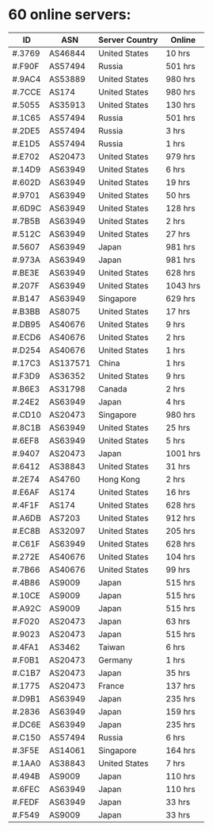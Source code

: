 # 60 online servers:

| ID | ASN | Server Country | Online |
| ------ | ------ | ------ | ------ |
| #.3769 | AS46844 | United States | 10 hrs |
| #.F90F | AS57494 | Russia | 501 hrs |
| #.9AC4 | AS53889 | United States | 980 hrs |
| #.7CCE | AS174 | United States | 980 hrs |
| #.5055 | AS35913 | United States | 130 hrs |
| #.1C65 | AS57494 | Russia | 501 hrs |
| #.2DE5 | AS57494 | Russia | 3 hrs |
| #.E1D5 | AS57494 | Russia | 1 hrs |
| #.E702 | AS20473 | United States | 979 hrs |
| #.14D9 | AS63949 | United States | 6 hrs |
| #.602D | AS63949 | United States | 19 hrs |
| #.9701 | AS63949 | United States | 50 hrs |
| #.6D9C | AS63949 | United States | 128 hrs |
| #.7B5B | AS63949 | United States | 2 hrs |
| #.512C | AS63949 | United States | 27 hrs |
| #.5607 | AS63949 | Japan | 981 hrs |
| #.973A | AS63949 | Japan | 981 hrs |
| #.BE3E | AS63949 | United States | 628 hrs |
| #.207F | AS63949 | United States | 1043 hrs |
| #.B147 | AS63949 | Singapore | 629 hrs |
| #.B3BB | AS8075 | United States | 17 hrs |
| #.DB95 | AS40676 | United States | 9 hrs |
| #.ECD6 | AS40676 | United States | 2 hrs |
| #.D254 | AS40676 | United States | 1 hrs |
| #.17C3 | AS137571 | China | 1 hrs |
| #.F3D9 | AS36352 | United States | 9 hrs |
| #.B6E3 | AS31798 | Canada | 2 hrs |
| #.24E2 | AS63949 | Japan | 4 hrs |
| #.CD10 | AS20473 | Singapore | 980 hrs |
| #.8C1B | AS63949 | United States | 25 hrs |
| #.6EF8 | AS63949 | United States | 5 hrs |
| #.9407 | AS20473 | Japan | 1001 hrs |
| #.6412 | AS38843 | United States | 31 hrs |
| #.2E74 | AS4760 | Hong Kong | 2 hrs |
| #.E6AF | AS174 | United States | 16 hrs |
| #.4F1F | AS174 | United States | 628 hrs |
| #.A6DB | AS7203 | United States | 912 hrs |
| #.EC8B | AS32097 | United States | 205 hrs |
| #.C61F | AS63949 | United States | 628 hrs |
| #.272E | AS40676 | United States | 104 hrs |
| #.7B66 | AS40676 | United States | 99 hrs |
| #.4B86 | AS9009 | Japan | 515 hrs |
| #.10CE | AS9009 | Japan | 515 hrs |
| #.A92C | AS9009 | Japan | 515 hrs |
| #.F020 | AS20473 | Japan | 63 hrs |
| #.9023 | AS20473 | Japan | 515 hrs |
| #.4FA1 | AS3462 | Taiwan | 6 hrs |
| #.F0B1 | AS20473 | Germany | 1 hrs |
| #.C1B7 | AS20473 | Japan | 35 hrs |
| #.1775 | AS20473 | France | 137 hrs |
| #.D9B1 | AS63949 | Japan | 235 hrs |
| #.2836 | AS63949 | Japan | 159 hrs |
| #.DC6E | AS63949 | Japan | 235 hrs |
| #.C150 | AS57494 | Russia | 6 hrs |
| #.3F5E | AS14061 | Singapore | 164 hrs |
| #.1AA0 | AS38843 | United States | 7 hrs |
| #.494B | AS9009 | Japan | 110 hrs |
| #.6FEC | AS63949 | Japan | 110 hrs |
| #.FEDF | AS63949 | Japan | 33 hrs |
| #.F549 | AS9009 | Japan | 33 hrs |


